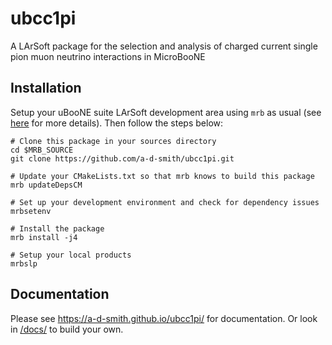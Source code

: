 # ubcc1pi
A LArSoft package for the selection and analysis of charged current single pion muon neutrino interactions in MicroBooNE

## Installation
Setup your uBooNE suite LArSoft development area using `mrb` as usual (see [here](https://cdcvs.fnal.gov/redmine/projects/uboonecode/wiki/Uboone_guide) for more details). Then follow the steps below:

```
# Clone this package in your sources directory
cd $MRB_SOURCE
git clone https://github.com/a-d-smith/ubcc1pi.git

# Update your CMakeLists.txt so that mrb knows to build this package
mrb updateDepsCM

# Set up your development environment and check for dependency issues
mrbsetenv

# Install the package
mrb install -j4

# Setup your local products
mrbslp
```

## Documentation

Please see <https://a-d-smith.github.io/ubcc1pi/> for documentation. Or look in [/docs/](docs/) to build your own.
